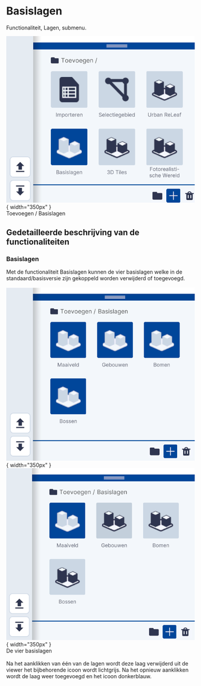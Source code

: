# Basislagen

Functionaliteit, Lagen, submenu.  
  
![Building Blocks](../onboarding/imgs/lagen.toevoegen.menu.basis.png){ width="350px" }  
Toevoegen / Basislagen

## Gedetailleerde beschrijving van de functionaliteiten

### **Basislagen**  
Met de functionaliteit Basislagen kunnen de vier basislagen welke in de standaard/basisversie zijn gekoppeld worden verwijderd of toegevoegd.  
<br>
![Building Blocks](../onboarding/imgs/lagen.toevoegen.basis.menu.all.png){ width="350px" }
![Building Blocks](../onboarding/imgs/lagen.toevoegen.basis.menu.one.png){ width="350px" }  
De vier basislagen  
<br>
Na het aanklikken van één van de lagen wordt deze laag verwijderd uit de viewer het bijbehorende icoon wordt lichtgrijs. Na het opnieuw aanklikken wordt de laag weer toegevoegd en het icoon donkerblauw.  
<br>